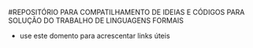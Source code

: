 #REPOSITÓRIO PARA COMPATILHAMENTO DE IDEIAS E CÓDIGOS PARA SOLUÇÃO DO TRABALHO DE LINGUAGENS FORMAIS

* use este domento para acrescentar links úteis


